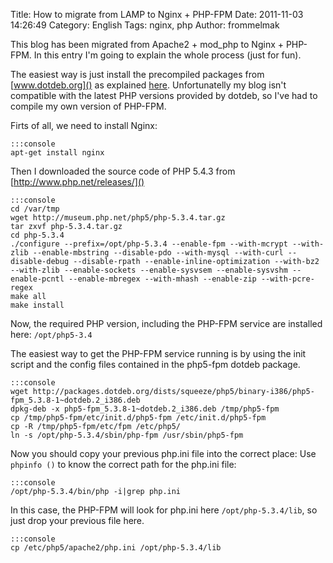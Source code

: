 Title: How to migrate from LAMP to Nginx + PHP-FPM
Date: 2011-11-03 14:26:49
Category: English
Tags: nginx, php
Author: frommelmak

This blog has been migrated from Apache2 + mod_php to Nginx + PHP-FPM. In this entry I'm going to explain the whole process (just for fun).

The easiest way is just install the precompiled packages from [www.dotdeb.org]() as explained [here](http://www.codernotes.com/2011/7/install-nginx-and-php-fpm-on-debian-6-squeeze-2/).
Unfortunatelly my blog isn't compatible with the latest PHP versions provided by dotdeb, so I've had to compile my own version of PHP-FPM.

Firts of all, we need to install Nginx:

    :::console
    apt-get install nginx

Then I downloaded the source code of PHP 5.4.3 from [http://www.php.net/releases/]()

    :::console
    cd /var/tmp 
    wget http://museum.php.net/php5/php-5.3.4.tar.gz
    tar zxvf php-5.3.4.tar.gz
    cd php-5.3.4
    ./configure --prefix=/opt/php-5.3.4 --enable-fpm --with-mcrypt --with-zlib --enable-mbstring --disable-pdo --with-mysql --with-curl --disable-debug --disable-rpath --enable-inline-optimization --with-bz2 --with-zlib --enable-sockets --enable-sysvsem --enable-sysvshm --enable-pcntl --enable-mbregex --with-mhash --enable-zip --with-pcre-regex
    make all
    make install

Now, the required PHP version, including the PHP-FPM service are installed here: `/opt/php5-3.4`

The easiest way to get the PHP-FPM service running is by using the init script and the config files contained in the php5-fpm dotdeb package.

    :::console
    wget http://packages.dotdeb.org/dists/squeeze/php5/binary-i386/php5-fpm_5.3.8-1~dotdeb.2_i386.deb
    dpkg-deb -x php5-fpm_5.3.8-1~dotdeb.2_i386.deb /tmp/php5-fpm
    cp /tmp/php5-fpm/etc/init.d/php5-fpm /etc/init.d/php5-fpm
    cp -R /tmp/php5-fpm/etc/fpm /etc/php5/
    ln -s /opt/php-5.3.4/sbin/php-fpm /usr/sbin/php5-fpm

Now you should copy your previous php.ini file into the correct place: Use `phpinfo ()` to know the correct path for the php.ini file: 

    :::console
    /opt/php-5.3.4/bin/php -i|grep php.ini
 
In this case, the PHP-FPM will look for php.ini here `/opt/php-5.3.4/lib`, so just drop your previous file here.
 
    :::console
    cp /etc/php5/apache2/php.ini /opt/php-5.3.4/lib
